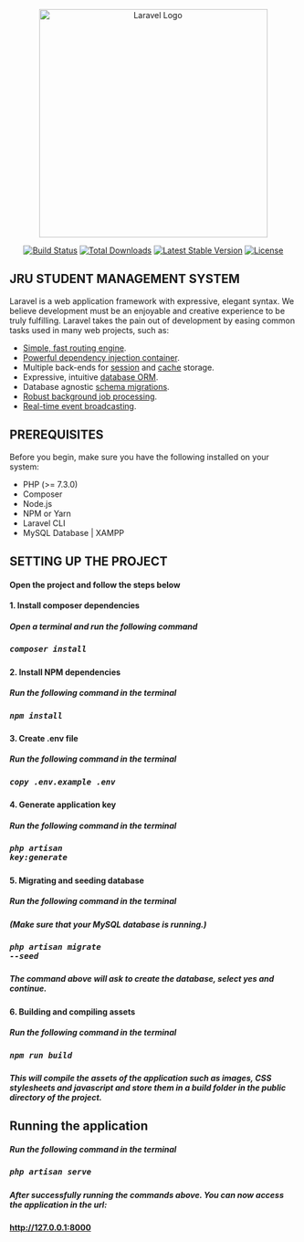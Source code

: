 <p align="center"><a href="https://laravel.com" target="_blank"><img src="https://raw.githubusercontent.com/laravel/art/master/logo-lockup/5%20SVG/2%20CMYK/1%20Full%20Color/laravel-logolockup-cmyk-red.svg" width="400" alt="Laravel Logo"></a></p>

<p align="center">
<a href="https://github.com/laravel/framework/actions"><img src="https://github.com/laravel/framework/workflows/tests/badge.svg" alt="Build Status"></a>
<a href="https://packagist.org/packages/laravel/framework"><img src="https://img.shields.io/packagist/dt/laravel/framework" alt="Total Downloads"></a>
<a href="https://packagist.org/packages/laravel/framework"><img src="https://img.shields.io/packagist/v/laravel/framework" alt="Latest Stable Version"></a>
<a href="https://packagist.org/packages/laravel/framework"><img src="https://img.shields.io/packagist/l/laravel/framework" alt="License"></a>
</p>

## JRU STUDENT MANAGEMENT SYSTEM

Laravel is a web application framework with expressive, elegant syntax. We believe development must be an enjoyable and creative experience to be truly fulfilling. Laravel takes the pain out of development by easing common tasks used in many web projects, such as:

- [Simple, fast routing engine](https://laravel.com/docs/routing).
- [Powerful dependency injection container](https://laravel.com/docs/container).
- Multiple back-ends for [session](https://laravel.com/docs/session) and [cache](https://laravel.com/docs/cache) storage.
- Expressive, intuitive [database ORM](https://laravel.com/docs/eloquent).
- Database agnostic [schema migrations](https://laravel.com/docs/migrations).
- [Robust background job processing](https://laravel.com/docs/queues).
- [Real-time event broadcasting](https://laravel.com/docs/broadcasting).



## PREREQUISITES 
Before you begin, make sure you have the following installed on your system:

- PHP (>= 7.3.0)
- Composer
- Node.js
- NPM or Yarn
- Laravel CLI
- MySQL Database | XAMPP 


## SETTING UP THE PROJECT
#### Open the project and follow the steps below 
#### 1. **Install composer dependencies**
##### Open a terminal and run the following command
##### <pre>composer install</pre>

#### 2. **Install NPM dependencies**
##### Run the following command in the terminal
##### <pre>npm install</pre>

#### 3. **Create .env file**
##### Run the following command in the terminal
##### <pre>copy .env.example .env</pre>

#### 4. **Generate application key**
##### Run the following command in the terminal
##### <pre>php artisan key:generate</pre>

#### 5. **Migrating and seeding database**
##### Run the following command in the terminal
##### (Make sure that your MySQL database is running.)

##### <pre>php artisan migrate --seed</pre>
##### The command above will ask to create the database, select yes and continue.

#### 6. **Building and compiling assets**
##### Run the following command in the terminal
##### <pre>npm run build</pre>
##### This will compile the assets of the application such as images, CSS stylesheets and javascript and store them in a build folder in the public directory of the project.


## **Running the application**
##### Run the following command in the terminal
##### <pre>php artisan serve</pre>


##### After successfully running the commands above. You can now access the application in the url:
#### http://127.0.0.1:8000
